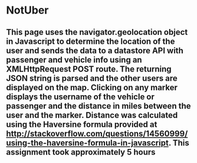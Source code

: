 # NotUber

## This page uses the navigator.geolocation object in Javascript to determine the location of the user and sends the data to a datastore API with passenger and vehicle info using an XMLHttpRequest POST route. The returning JSON string is parsed and the other users are displayed on the map. Clicking on any marker displays the username of the vehicle or passenger and the distance in miles between the user and the marker. Distance was calculated using the Haversine formula provided at http://stackoverflow.com/questions/14560999/using-the-haversine-formula-in-javascript. This assignment took approximately 5 hours